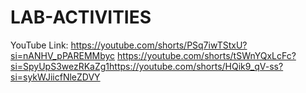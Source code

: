 # LAB-ACTIVITIES

YouTube Link:
https://youtube.com/shorts/PSq7iwTStxU?si=nANHV_pPAREMMbyc
https://youtube.com/shorts/tSWnYQxLcFc?si=SpyUpS3wezRKaZg1https://youtube.com/shorts/HQik9_qV-ss?si=sykWJiicfNleZDVY
